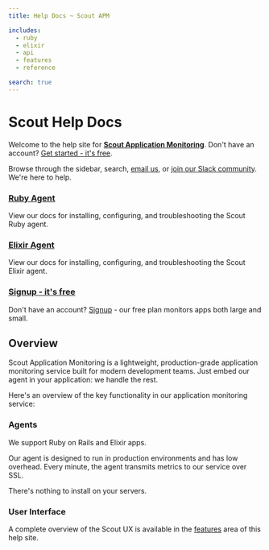 ```yaml
---
title: Help Docs ~ Scout APM

includes:
  - ruby
  - elixir
  - api
  - features
  - reference

search: true
---
```


# Scout Help Docs

Welcome to the help site for __[Scout Application Monitoring](https://scoutapp.com)__. Don't have an account? <a href="https://scoutapp.com/info/pricing" target="_blank">Get started - it's free</a>.

Browse through the sidebar, search, [email us](mailto:support@scoutapp.com), or <a href="http://slack.scoutapp.com" target="_blank">join our Slack community</a>. We're here to help.


<div id="overview_container">
  <div>
    <h3><a href="#ruby-agent">Ruby Agent</a></h3>
    <p>
      View our docs for installing, configuring, and troubleshooting the Scout Ruby agent.
    </p>
  </div>

  <div>
    <h3><a href="#elixir-agent">Elixir Agent</a></h3>
    <p>
      View our docs for installing, configuring, and troubleshooting the Scout Elixir agent.
    </p>
  </div>

  <div>
    <h3><a href="https://scoutapp.com/info/pricing" target="_blank">Signup - it's free</a></h3>
    <p>
      Don't have an account? <a href="https://scoutapp.com/info/pricing" target="_blank">Signup</a> - our free plan
      monitors apps both large and small.
    </p>
  </div>
</div>


## Overview

Scout Application Monitoring is a lightweight, production-grade application monitoring service built for modern development teams. Just embed our agent in your application: we handle the rest. 

Here's an overview of the key functionality in our application monitoring service:

### Agents

We support Ruby on Rails and Elixir apps.

Our agent is designed to run in production environments and has low overhead. Every minute, the agent transmits metrics to our service over SSL. 

There's nothing to install on your servers.

### User Interface

A complete overview of the Scout UX is available in the [features](#features) area of this help site.
